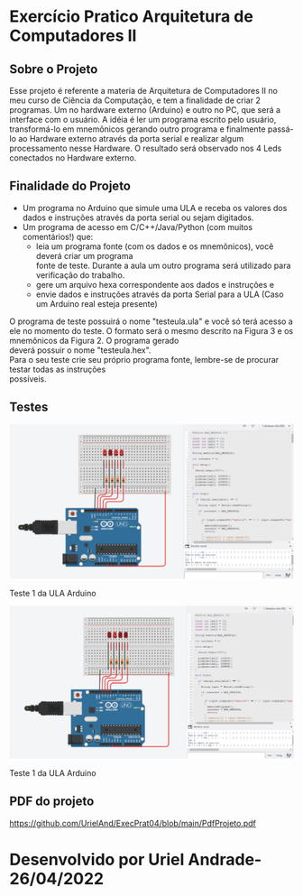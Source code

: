 # Exercício Pratico Arquitetura de Computadores II
## Sobre o Projeto
Esse projeto é referente a materia de Arquitetura de Computadores II no meu curso de Ciência da Computação, e tem a finalidade de criar 2  programas. Um no hardware externo (Arduino) e outro no PC, que será a  
interface com o usuário. A idéia é ler um programa escrito pelo usuário, transformá-lo em mnemônicos gerando outro programa e finalmente passá-lo ao Hardware externo através da porta serial e realizar algum processamento 
nesse Hardware. O resultado será observado nos 4 Leds conectados no Hardware externo. 

## Finalidade do Projeto
- Um programa no Arduino que simule uma ULA e receba os valores dos dados e instruções através da porta 
serial ou sejam digitados. 
- Um programa de acesso em C/C++/Java/Python (com muitos comentários!) que: 
    - leia  um  programa  fonte  (com  os  dados  e  os  mnemônicos),  você  deverá  criar  um  programa  
      fonte de teste. Durante a aula um outro programa será utilizado para verificação do trabalho.  
    -  gere um arquivo hexa correspondente aos dados e instruções e  
    - envie dados e instruções através da porta Serial para a ULA (Caso um Arduino real esteja presente) 
 
O programa de teste possuirá o nome "testeula.ula" e você só terá acesso a ele no momento do teste. 
O  formato  será  o  mesmo  descrito  na  Figura  3  e  os  mnemônicos  da  Figura  2.  O  programa  gerado  
deverá possuir o nome "testeula.hex".  
Para  o  seu  teste  crie  seu  próprio  programa  fonte,  lembre-se  de  procurar  testar  todas  as  instruções  
possíveis. 

## Testes
<div>
    <img src="TESTE_1.png">
    <p>Teste 1 da ULA Arduino</p>
</div>    

<div>
    <img src="TESTE_2.png">
    <p>Teste 1 da ULA Arduino</p>
</div>    

## PDF do projeto
https://github.com/UrielAnd/ExecPrat04/blob/main/PdfProjeto.pdf


# Desenvolvido por Uriel Andrade-26/04/2022
